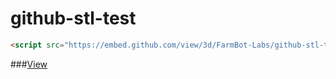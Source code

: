 # github-stl-test


```html
<script src="https://embed.github.com/view/3d/FarmBot-Labs/github-stl-test/master/Long%20Drag%20Chain%20Mount.STL"></script>
```

###[View](https://farmbot-labs.github.io/github-stl-test/index.html)
